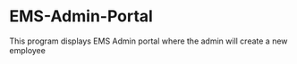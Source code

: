 # EMS-Admin-Portal
This program displays EMS Admin portal where the admin will create a new employee

